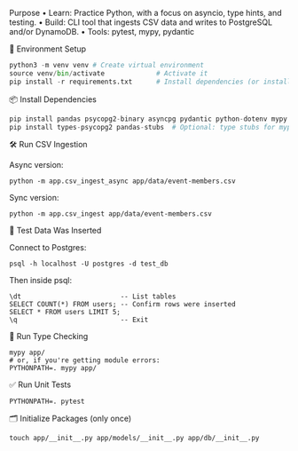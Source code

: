 Purpose
• Learn: Practice Python, with a focus on asyncio, type hints, and testing.
• Build: CLI tool that ingests CSV data and writes to PostgreSQL and/or DynamoDB.
• Tools: pytest, mypy, pydantic


🧩 Environment Setup

```python
python3 -m venv venv # Create virtual environment
source venv/bin/activate             # Activate it
pip install -r requirements.txt      # Install dependencies (or install manually)
```

📦 Install Dependencies

```python
pip install pandas psycopg2-binary asyncpg pydantic python-dotenv mypy pytest
pip install types-psycopg2 pandas-stubs  # Optional: type stubs for mypy
```

🛠️ Run CSV Ingestion

Async version:

`python -m app.csv_ingest_async app/data/event-members.csv`


Sync version:

`python -m app.csv_ingest app/data/event-members.csv`


🧪 Test Data Was Inserted

Connect to Postgres:

`psql -h localhost -U postgres -d test_db`

Then inside psql:

```cli
\dt                         -- List tables
SELECT COUNT(*) FROM users; -- Confirm rows were inserted
SELECT * FROM users LIMIT 5;
\q                          -- Exit
```

🧹 Run Type Checking

```
mypy app/
# or, if you're getting module errors:
PYTHONPATH=. mypy app/
```

✅ Run Unit Tests

`PYTHONPATH=. pytest`

🗂️ Initialize Packages (only once)

`touch app/__init__.py app/models/__init__.py app/db/__init__.py`